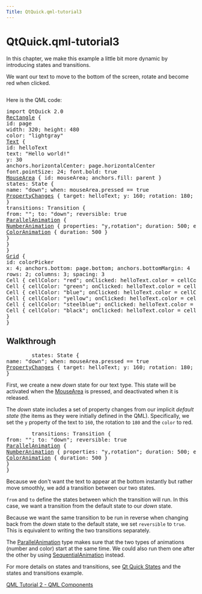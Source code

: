 ```yaml
---
Title: QtQuick.qml-tutorial3
---
```


# QtQuick.qml-tutorial3

<span class="subtitle"></span>
<!-- $$$qml-tutorial3.html-description -->
<p>In this chapter, we make this example a little bit more dynamic by introducing states and transitions.</p>
<p>We want our text to move to the bottom of the screen, rotate and become red when clicked.</p>
<p class="centerAlign"><img src="https://developer.ubuntu.com/static/devportal_uploaded/05c369ad-d046-4d94-a742-69d38ef69d7b-../qml-tutorial3/images/declarative-tutorial3_animation.gif" alt="" /></p><p>Here is the QML code:</p>
<pre class="qml">import QtQuick 2.0
<span class="type"><a href="QtQuick.Rectangle.md">Rectangle</a></span> {
<span class="name">id</span>: <span class="name">page</span>
<span class="name">width</span>: <span class="number">320</span>; <span class="name">height</span>: <span class="number">480</span>
<span class="name">color</span>: <span class="string">&quot;lightgray&quot;</span>
<span class="type"><a href="QtQuick.Text.md">Text</a></span> {
<span class="name">id</span>: <span class="name">helloText</span>
<span class="name">text</span>: <span class="string">&quot;Hello world!&quot;</span>
<span class="name">y</span>: <span class="number">30</span>
<span class="name">anchors</span>.horizontalCenter: <span class="name">page</span>.<span class="name">horizontalCenter</span>
<span class="name">font</span>.pointSize: <span class="number">24</span>; <span class="name">font</span>.bold: <span class="number">true</span>
<span class="type"><a href="QtQuick.MouseArea.md">MouseArea</a></span> { <span class="name">id</span>: <span class="name">mouseArea</span>; <span class="name">anchors</span>.fill: <span class="name">parent</span> }
<span class="name">states</span>: <span class="name">State</span> {
<span class="name">name</span>: <span class="string">&quot;down&quot;</span>; <span class="name">when</span>: <span class="name">mouseArea</span>.<span class="name">pressed</span> <span class="operator">==</span> <span class="number">true</span>
<span class="type"><a href="QtQuick.PropertyChanges.md">PropertyChanges</a></span> { <span class="name">target</span>: <span class="name">helloText</span>; <span class="name">y</span>: <span class="number">160</span>; <span class="name">rotation</span>: <span class="number">180</span>; <span class="name">color</span>: <span class="string">&quot;red&quot;</span> }
}
<span class="name">transitions</span>: <span class="name">Transition</span> {
<span class="name">from</span>: <span class="string">&quot;&quot;</span>; <span class="name">to</span>: <span class="string">&quot;down&quot;</span>; <span class="name">reversible</span>: <span class="number">true</span>
<span class="type"><a href="QtQuick.ParallelAnimation.md">ParallelAnimation</a></span> {
<span class="type"><a href="QtQuick.NumberAnimation.md">NumberAnimation</a></span> { <span class="name">properties</span>: <span class="string">&quot;y,rotation&quot;</span>; <span class="name">duration</span>: <span class="number">500</span>; <span class="name">easing</span>.type: <span class="name">Easing</span>.<span class="name">InOutQuad</span> }
<span class="type"><a href="QtQuick.ColorAnimation.md">ColorAnimation</a></span> { <span class="name">duration</span>: <span class="number">500</span> }
}
}
}
<span class="type"><a href="QtQuick.Grid.md">Grid</a></span> {
<span class="name">id</span>: <span class="name">colorPicker</span>
<span class="name">x</span>: <span class="number">4</span>; <span class="name">anchors</span>.bottom: <span class="name">page</span>.<span class="name">bottom</span>; <span class="name">anchors</span>.bottomMargin: <span class="number">4</span>
<span class="name">rows</span>: <span class="number">2</span>; <span class="name">columns</span>: <span class="number">3</span>; <span class="name">spacing</span>: <span class="number">3</span>
<span class="type">Cell</span> { <span class="name">cellColor</span>: <span class="string">&quot;red&quot;</span>; <span class="name">onClicked</span>: <span class="name">helloText</span>.<span class="name">color</span> <span class="operator">=</span> <span class="name">cellColor</span> }
<span class="type">Cell</span> { <span class="name">cellColor</span>: <span class="string">&quot;green&quot;</span>; <span class="name">onClicked</span>: <span class="name">helloText</span>.<span class="name">color</span> <span class="operator">=</span> <span class="name">cellColor</span> }
<span class="type">Cell</span> { <span class="name">cellColor</span>: <span class="string">&quot;blue&quot;</span>; <span class="name">onClicked</span>: <span class="name">helloText</span>.<span class="name">color</span> <span class="operator">=</span> <span class="name">cellColor</span> }
<span class="type">Cell</span> { <span class="name">cellColor</span>: <span class="string">&quot;yellow&quot;</span>; <span class="name">onClicked</span>: <span class="name">helloText</span>.<span class="name">color</span> <span class="operator">=</span> <span class="name">cellColor</span> }
<span class="type">Cell</span> { <span class="name">cellColor</span>: <span class="string">&quot;steelblue&quot;</span>; <span class="name">onClicked</span>: <span class="name">helloText</span>.<span class="name">color</span> <span class="operator">=</span> <span class="name">cellColor</span> }
<span class="type">Cell</span> { <span class="name">cellColor</span>: <span class="string">&quot;black&quot;</span>; <span class="name">onClicked</span>: <span class="name">helloText</span>.<span class="name">color</span> <span class="operator">=</span> <span class="name">cellColor</span> }
}
}</pre>
<h2 id="walkthrough">Walkthrough</h2>
<pre class="qml">        <span class="name">states</span>: <span class="name">State</span> {
<span class="name">name</span>: <span class="string">&quot;down&quot;</span>; <span class="name">when</span>: <span class="name">mouseArea</span>.<span class="name">pressed</span> <span class="operator">==</span> <span class="number">true</span>
<span class="type"><a href="QtQuick.PropertyChanges.md">PropertyChanges</a></span> { <span class="name">target</span>: <span class="name">helloText</span>; <span class="name">y</span>: <span class="number">160</span>; <span class="name">rotation</span>: <span class="number">180</span>; <span class="name">color</span>: <span class="string">&quot;red&quot;</span> }
}</pre>
<p>First, we create a new <i>down</i> state for our text type. This state will be activated when the <a href="QtQuick.MouseArea.md">MouseArea</a> is pressed, and deactivated when it is released.</p>
<p>The <i>down</i> state includes a set of property changes from our implicit <i>default state</i> (the items as they were initially defined in the QML). Specifically, we set the <code>y</code> property of the text to <code>160</code>, the rotation to <code>180</code> and the <code>color</code> to red.</p>
<pre class="qml">        <span class="name">transitions</span>: <span class="name">Transition</span> {
<span class="name">from</span>: <span class="string">&quot;&quot;</span>; <span class="name">to</span>: <span class="string">&quot;down&quot;</span>; <span class="name">reversible</span>: <span class="number">true</span>
<span class="type"><a href="QtQuick.ParallelAnimation.md">ParallelAnimation</a></span> {
<span class="type"><a href="QtQuick.NumberAnimation.md">NumberAnimation</a></span> { <span class="name">properties</span>: <span class="string">&quot;y,rotation&quot;</span>; <span class="name">duration</span>: <span class="number">500</span>; <span class="name">easing</span>.type: <span class="name">Easing</span>.<span class="name">InOutQuad</span> }
<span class="type"><a href="QtQuick.ColorAnimation.md">ColorAnimation</a></span> { <span class="name">duration</span>: <span class="number">500</span> }
}
}</pre>
<p>Because we don't want the text to appear at the bottom instantly but rather move smoothly, we add a transition between our two states.</p>
<p><code>from</code> and <code>to</code> define the states between which the transition will run. In this case, we want a transition from the default state to our <i>down</i> state.</p>
<p>Because we want the same transition to be run in reverse when changing back from the <i>down</i> state to the default state, we set <code>reversible</code> to <code>true</code>. This is equivalent to writing the two transitions separately.</p>
<p>The <a href="QtQuick.ParallelAnimation.md">ParallelAnimation</a> type makes sure that the two types of animations (number and color) start at the same time. We could also run them one after the other by using <a href="QtQuick.SequentialAnimation.md">SequentialAnimation</a> instead.</p>
<p>For more details on states and transitions, see <a href="QtQuick.qtquick-statesanimations-states.md">Qt Quick States</a> and the states and transitions example.</p>
<!-- @@@qml-tutorial3.html -->
<p class="naviNextPrevious footerNavi">
<a class="prevPage" href="QtQuick.qml-tutorial2.md">QML Tutorial 2 - QML Components</a>
</p>
